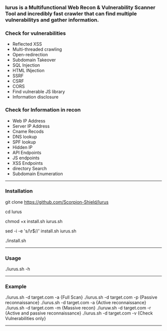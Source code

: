 ### Iurus is a Multifunctional Web Recon & Vulnerability Scanner Tool and incredibly fast crawler that can find multiple vulnerabilitys and gather information.


### Check for vulnerabilities

- Reflected XSS
- Multi-threaded crawling
- Open-redirection
- Subdomain Takeover
- SQL Injection
- HTML INjection
- SSRF
- CSRF
- CORS
- Find vulnerable JS library
- Information disclosure

### Check for Information in recon

- Web IP Address
- Server IP Address
- Cname Recods
- DNS lookup
- SPF lookup
- Hidden IP
- API Endpoints
- JS endpoints
- XSS Endpoints
- directory Search
- Subdomain Enumeration

--------------------------------

### Installation

git clone https://github.com/Scorpion-Shield/Iurus

cd Iurus

chmod +x install.sh iurus.sh

sed -i -e 's/\r$//' install.sh iurus.sh 


./install.sh

-------------------------------

### Usage

./iurus.sh -h

-------------------------------

### Example

./iurus.sh -d target.com -a {Full Scan}
./iurus.sh -d target.com -p {Passive reconnaissance}
./iurus.sh -d target.com -a {Active reconnaissance}
./iurus.sh -d target.com -m {Massive recon}
./iuruw.sh -d target.com -r {Active and passive reconnaissance}
./iurus.sh -d target.com -v {Check Vulnerabilities only}

--------------------------------

